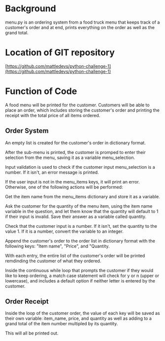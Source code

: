 # Background
menu.py is an ordering system from a food truck menu that keeps track of a customer's order and at end, prints everything on the order as well as the grand total. 

# Location of GIT repository
[https://github.com/mattledevs/python-challenge-1](https://github.com/mattledevs/python-challenge-1)

# Function of Code
A food menu will be printed for the customer. Customers will be able to place an order, which includes storing the customer's order and printing the receipt with the total price of all items ordered.

## Order System
An empty list is created for the customer's order in dictionary format.

After the sub-menu is printed, the customer is promped to enter their selection from the menu, saving it as a variable menu_selection.

Input validation is used to check if the customer input menu_selection is a number. If it isn't, an error message is printed.

If the user input is not in the menu_items keys, it will print an error. Otherwise, one of the following actions will be performed:

Get the item name from the menu_items dictionary and store it as a variable.

Ask the customer for the quantity of the menu item, using the item name variable in the question, and let them know that the quantity will default to 1 if their input is invalid. Save their answer as a variable called quantity.

Check that the customer input is a number. If it isn't, set the quantity to the value 1. If it is a number, convert the variable to an integer.

Append the customer's order to the order list in dictionary format with the following keys: "Item name", "Price", and "Quantity.

With each entry, the entire list of the customer's order will be printed remdinding the customer of what they ordered. 

Inside the continuous while loop that prompts the customer if they would like to keep ordering, a match case statement will check for y or n (upper or lowercase), and includes a default option if neither letter is entered by the customer.

## Order Receipt
Inside the loop of the customer order, the value of each key will be saved as their own variable: item_name, price, and quantity as well as adding to a grand total of the item number multipled by its quantity. 

This will all be printed out. 